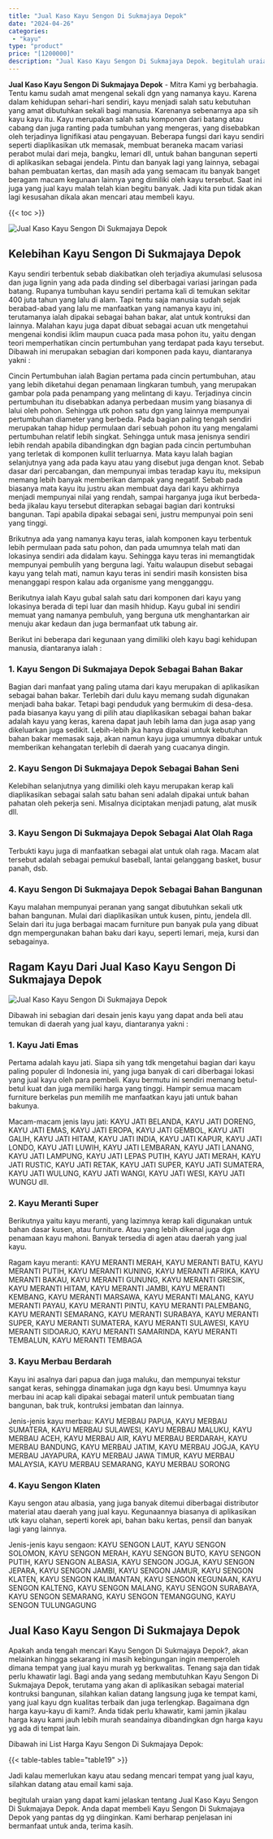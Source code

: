 ```yaml
---
title: "Jual Kaso Kayu Sengon Di Sukmajaya Depok"
date: "2024-04-26"
categories:
 - "kayu"
type: "product"
price: "[1200000]"
description: "Jual Kaso Kayu Sengon Di Sukmajaya Depok. begitulah uraian yang dapat kami jelaskan tentang Jual Kaso Kayu Sengon Di Sukmajaya Depok. Anda dapat membeli Kayu..."
---
```


**Jual Kaso Kayu Sengon Di Sukmajaya Depok** - Mitra Kami yg berbahagia. Tentu kamu sudah amat mengenal sekali dgn yang namanya kayu. Karena dalam kehidupan sehari-hari sendiri, kayu menjadi salah satu kebutuhan yang amat dibutuhkan sekali bagi manusia. Karenanya sebenarnya apa sih kayu kayu itu. Kayu merupakan salah satu komponen dari batang atau cabang dan juga ranting pada tumbuhan yang mengeras, yang disebabkan oleh terjadinya lignifikasi atau pengayuan. Beberapa fungsi dari kayu sendiri seperti diaplikasikan utk memasak, membuat beraneka macam variasi perabot mulai dari meja, bangku, lemari dll, untuk bahan bangunan seperti di aplikasikan sebagai jendela. Pintu dan banyak lagi yang lainnya, sebagai bahan pembuatan kertas, dan masih ada yang semacam itu banyak banget beragam macam kegunaan lainnya yang dimiliki oleh kayu tersebut. Saat ini juga yang jual kayu malah telah kian begitu banyak. Jadi kita pun tidak akan lagi kesusahan dikala akan mencari atau membeli kayu.

{{< toc >}}

![Jual Kaso Kayu Sengon Di Sukmajaya Depok](/images/kayu/kayu26.jpg)

## Kelebihan Kayu Sengon Di Sukmajaya Depok

Kayu sendiri terbentuk sebab diakibatkan oleh terjadiya akumulasi selusosa dan juga lignin yang ada pada dinding sel diberbagai variasi jaringan pada batang. Rupanya tumbuhan kayu sendiri pertama kali di temukan sekitar 400 juta tahun yang lalu di alam. Tapi tentu saja manusia sudah sejak berabad-abad yang lalu me manfaatkan yang namanya kayu ini, terutamanya ialah dipakai sebagai bahan bakar, alat untuk kontruksi dan lainnya. Malahan kayu juga dapat dibuat sebagai acuan utk mengetahui mengenai kondisi iklim maupun cuaca pada masa pohon itu, yaitu dengan teori memperhatikan cincin pertumbuhan yang terdapat pada kayu tersebut. Dibawah ini merupakan sebagian dari komponen pada kayu, diantaranya yakni :

Cincin Pertumbuhan ialah Bagian pertama pada cincin pertumbuhan, atau yang lebih diketahui degan penamaan lingkaran tumbuh, yang merupakan gambar pola pada penampang yang melintang di kayu. Terjadinya cincin pertumbuhan itu disebabkan adanya perbedaan musim yang biasanya di lalui oleh pohon. Sehingga utk pohon satu dgn yang lainnya mempunyai pertumbuhan diameter yang berbeda. Pada bagian paling tengah sendiri merupakan tahap hidup permulaan dari sebuah pohon itu yang mengalami pertumbuhan relatif lebih singkat. Sehingga untuk masa jenisnya sendiri lebih rendah apabila dibandingkan dgn bagian pada cincin pertumbuhan yang terletak di komponen kullit terluarnya. Mata kayu Ialah bagian selanjutnya yang ada pada kayu atau yang disebut juga dengan knot. Sebab dasar dari percabangan, dan mempunyai imbas teradap kayu itu, meksipun memang lebih banyak memberikan dampak yang negatif. Sebab pada biasanya mata kayu itu justru akan membuat daya dari kayu akhirnya menjadi mempunyai nilai yang rendah, sampai harganya juga ikut berbeda-beda jikalau kayu tersebut diterapkan sebagai bagian dari kontruksi bangunan. Tapi apabila dipakai sebagai seni, justru mempunyai poin seni yang tinggi.

Brikutnya ada yang namanya kayu teras, ialah komponen kayu terbentuk lebih permulaan pada satu pohon, dan pada umumnya telah mati dan lokasinya sendiri ada didalam kayu. Sehingga kayu teras ini memangtidak mempunyai pembulih yang berguna lagi. Yaitu walaupun disebut sebagai kayu yang telah mati, namun kayu teras ini sendiri masih konsisten bisa menanggapi respon kalau ada organisme yang mengganggu.

Berikutnya ialah Kayu gubal salah satu dari komponen dari kayu yang lokasinya berada di tepi luar dan masih hhidup. Kayu gubal ini sendiri memuat yang namanya pembuluh, yang berguna utk menghantarkan air menuju akar kedaun dan juga bermanfaat utk tabung air.

Berikut ini beberapa dari kegunaan yang dimiliki oleh kayu bagi kehidupan manusia, diantaranya ialah :

### 1\. Kayu Sengon Di Sukmajaya Depok Sebagai Bahan Bakar

Bagian dari manfaat yang paling utama dari kayu merupakan di aplikasikan sebagai bahan bakar. Terlebih dari dulu kayu memang sudah digunakan menjadi baha bakar. Tetapi bagi penduduk yang bermukim di desa-desa. pada biasanya kayu yang di pilih atau diaplikasikan sebagai bahan bakar adalah kayu yang keras, karena dapat jauh lebih lama dan juga asap yang dikeluarkan juga sedikit. Lebih-lebih jka hanya dipakai untuk kebutuhan bahan bakar memasak saja, akan namun kayu juga umumnya dibakar untuk memberikan kehangatan terlebih di daerah yang cuacanya dingin.

### 2\. Kayu Sengon Di Sukmajaya Depok Sebagai Bahan Seni

Kelebihan selanjutnya yang dimiliki oleh kayu merupakan kerap kali diaplikasikan sebagai salah satu bahan seni adalah dipakai untuk bahan pahatan oleh pekerja seni. Misalnya diciptakan menjadi patung, alat musik dll.

### 3\. Kayu Sengon Di Sukmajaya Depok Sebagai Alat Olah Raga

Terbukti kayu juga di manfaatkan sebagai alat untuk olah raga. Macam alat tersebut adalah sebagai pemukul baseball, lantai gelanggang basket, busur panah, dsb.

### 4\. Kayu Sengon Di Sukmajaya Depok Sebagai Bahan Bangunan

Kayu malahan mempunyai peranan yang sangat dibutuhkan sekali utk bahan bangunan. Mulai dari diaplikasikan untuk kusen, pintu, jendela dll. Selain dari itu juga berbagai macam furniture pun banyak pula yang dibuat dgn mempergunakan bahan baku dari kayu, seperti lemari, meja, kursi dan sebagainya.

## Ragam Kayu Dari Jual Kaso Kayu Sengon Di Sukmajaya Depok

![Jual Kaso Kayu Sengon Di Sukmajaya Depok](/images/kayu/kayu18.jpg)

Dibawah ini sebagian dari desain jenis kayu yang dapat anda beli atau temukan di daerah yang jual kayu, diantaranya yakni :

### 1\. Kayu Jati Emas

Pertama adalah kayu jati. Siapa sih yang tdk mengetahui bagian dari kayu paling populer di Indonesia ini, yang juga banyak di cari diberbagai lokasi yang jual kayu oleh para pembeli. Kayu bermutu ini sendiri memang betul-betul kuat dan juga memiliki harga yang tinggi. Hampir semua macam furniture berkelas pun memilih me manfaatkan kayu jati untuk bahan bakunya.

Macam-macam jenis layu jati: KAYU JATI BELANDA, KAYU JATI DORENG, KAYU JATI EMAS, KAYU JATI EROPA, KAYU JATI GEMBOL, KAYU JATI GALIH, KAYU JATI HITAM, KAYU JATI INDIA, KAYU JATI KAPUR, KAYU JATI LONDO, KAYU JATI LUWIH, KAYU JATI LEMBARAN, KAYU JATI LANANG, KAYU JATI LAMPUNG, KAYU JATI LEPAS PUTIH, KAYU JATI MERAH, KAYU JATI RUSTIC, KAYU JATI RETAK, KAYU JATI SUPER, KAYU JATI SUMATERA, KAYU JATI WULUNG, KAYU JATI WANGI, KAYU JATI WESI, KAYU JATI WUNGU dll.

### 2\. Kayu Meranti Super

Berikutnya yaitu kayu meranti, yang lazimnya kerap kali digunakan untuk bahan dasar kusen, atau furniture. Atau yang lebih dikenal juga dgn penamaan kayu mahoni. Banyak tersedia di agen atau daerah yang jual kayu.

Ragam kayu meranti: KAYU MERANTI MERAH, KAYU MERANTI BATU, KAYU MERANTI PUTIH, KAYU MERANTI KUNING, KAYU MERANTI AFRIKA, KAYU MERANTI BAKAU, KAYU MERANTI GUNUNG, KAYU MERANTI GRESIK, KAYU MERANTI HITAM, KAYU MERANTI JAMBI, KAYU MERANTI KEMBANG, KAYU MERANTI MARSAWA, KAYU MERANTI MALANG, KAYU MERANTI PAYAU, KAYU MERANTI PINTU, KAYU MERANTI PALEMBANG, KAYU MERANTI SEMARANG, KAYU MERANTI SURABAYA, KAYU MERANTI SUPER, KAYU MERANTI SUMATERA, KAYU MERANTI SULAWESI, KAYU MERANTI SIDOARJO, KAYU MERANTI SAMARINDA, KAYU MERANTI TEMBALUN, KAYU MERANTI TEMBAGA

### 3\. Kayu Merbau Berdarah

Kayu ini asalnya dari papua dan juga maluku, dan mempunyai tekstur sangat keras, sehingga dinamakan juga dgn kayu besi. Umumnya kayu merbau ini acap kali dipakai sebagai materil untuk pembuatan tiang bangunan, bak truk, kontruksi jembatan dan lainnya.

Jenis-jenis kayu merbau: KAYU MERBAU PAPUA, KAYU MERBAU SUMATERA, KAYU MERBAU SULAWESI, KAYU MERBAU MALUKU, KAYU MERBAU ACEH, KAYU MERBAU AIR, KAYU MERBAU BERDARAH, KAYU MERBAU BANDUNG, KAYU MERBAU JATIM, KAYU MERBAU JOGJA, KAYU MERBAU JAYAPURA, KAYU MERBAU JAWA TIMUR, KAYU MERBAU MALAYSIA, KAYU MERBAU SEMARANG, KAYU MERBAU SORONG

### 4\. Kayu Sengon Klaten

Kayu sengon atau albasia, yang juga banyak ditemui diberbagai distributor material atau daerah yang jual kayu. Kegunaannya biasanya di aplikasikan utk kayu olahan, seperti korek api, bahan baku kertas, pensil dan banyak lagi yang lainnya.

Jenis-jenis kayu sengaon: KAYU SENGON LAUT, KAYU SENGON SOLOMON, KAYU SENGON MERAH, KAYU SENGON BUTO, KAYU SENGON PUTIH, KAYU SENGON ALBASIA, KAYU SENGON JOGJA, KAYU SENGON JEPARA, KAYU SENGON JAMBI, KAYU SENGON JAMUR, KAYU SENGON KLATEN, KAYU SENGON KALIMANTAN, KAYU SENGON KEGUNAAN, KAYU SENGON KALTENG, KAYU SENGON MALANG, KAYU SENGON SURABAYA, KAYU SENGON SEMARANG, KAYU SENGON TEMANGGUNG, KAYU SENGON TULUNGAGUNG

## Jual Kaso Kayu Sengon Di Sukmajaya Depok

Apakah anda tengah mencari Kayu Sengon Di Sukmajaya Depok?, akan melainkan hingga sekarang ini masih kebingungan ingin memperoleh dimana tempat yang jual kayu murah yg berkwalitas. Tenang saja dan tidak perlu khawatir lagi. Bagi anda yang sedang membutuhkan Kayu Sengon Di Sukmajaya Depok, terutama yang akan di aplikasikan sebagai material kontruksi bangunan, silahkan kalian datang langsung juga ke tempat kami, yang jual kayu dgn kualitas terbaik dan juga terlengkap. Bagaimana dgn harga kayu-kayu di kami?. Anda tidak perlu khawatir, kami jamin jikalau harga kayu kami jauh lebih murah seandainya dibandingkan dgn harga kayu yg ada di tempat lain.

Dibawah ini List Harga Kayu Sengon Di Sukmajaya Depok:

{{< table-tables table="table19" >}}

Jadi kalau memerlukan kayu atau sedang mencari tempat yang jual kayu, silahkan datang atau email kami saja.

begitulah uraian yang dapat kami jelaskan tentang Jual Kaso Kayu Sengon Di Sukmajaya Depok. Anda dapat membeli Kayu Sengon Di Sukmajaya Depok yang pantas dg yg diinginkan. Kami berharap penjelasan ini bermanfaat untuk anda, terima kasih.
